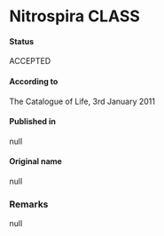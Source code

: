 Nitrospira CLASS
=======

#### Status
ACCEPTED

#### According to
The Catalogue of Life, 3rd January 2011

#### Published in
null

#### Original name
null

### Remarks
null